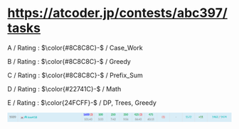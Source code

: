 # https://atcoder.jp/contests/abc397/tasks

A / Rating : $\color{#8C8C8C}-$ / Case_Work

B / Rating : $\color{#8C8C8C}-$ / Greedy

C / Rating : $\color{#8C8C8C}-$ / Prefix_Sum

D / Rating : $\color{#22741C}-$ / Math

E / Rating : $\color{24FCFF}-$ / DP, Trees, Greedy

![My Image](https://github.com/kss418/Atcoder/blob/main/ABC/Images/Standings/397.png)
